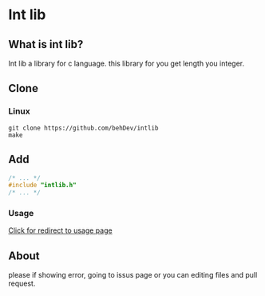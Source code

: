 # Int lib
## What is int lib?
Int lib a library for c language. this library for you get length you integer.

## Clone
### Linux
```
git clone https://github.com/behDev/intlib
make
```

## Add
```c
/* ... */
#include "intlib.h"
/* ... */
```

### Usage
[Click for redirect to usage page](https://github.com/behDev/intlib/blob/master/USAGE.md)

## About
please if showing error, going to issus page or you can editing files and pull request.
